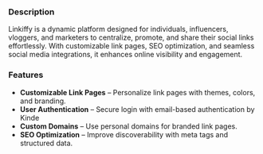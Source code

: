 ### Description
Linkiffy is a dynamic platform designed for individuals, influencers, vloggers, and marketers to centralize, promote, and share their social links effortlessly. With customizable link pages, SEO optimization, and seamless social media integrations, it enhances online visibility and engagement.

### Features
- **Customizable Link Pages** – Personalize link pages with themes, colors, and branding.
- **User Authentication** – Secure login with email-based authentication by Kinde
- **Custom Domains** – Use personal domains for branded link pages.
- **SEO Optimization** – Improve discoverability with meta tags and structured data.

